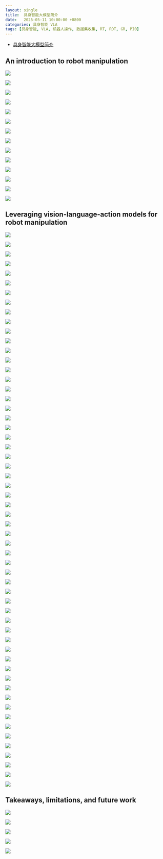 ```yaml
---
layout: single
title:  具身智能大模型简介
date:   2025-05-11 10:00:00 +0800
categories: 具身智能 VLA
tags: [具身智能, VLA, 机器人操作, 数据集收集, RT, RDT, GR, PI0]
---
```


- [具身智能大模型简介](https://www.bilibili.com/video/BV1QxB9YuERU/)

## An introduction to robot manipulation

![](/images/2025/EmbodiedAIFoundationModel/robot-manipulation/01.jpg)

![](/images/2025/EmbodiedAIFoundationModel/robot-manipulation/02.jpg)

![](/images/2025/EmbodiedAIFoundationModel/robot-manipulation/03.jpg)

![](/images/2025/EmbodiedAIFoundationModel/robot-manipulation/04.jpg)

![](/images/2025/EmbodiedAIFoundationModel/robot-manipulation/05.jpg)

![](/images/2025/EmbodiedAIFoundationModel/robot-manipulation/06.jpg)

![](/images/2025/EmbodiedAIFoundationModel/robot-manipulation/07.jpg)

![](/images/2025/EmbodiedAIFoundationModel/robot-manipulation/08.jpg)

![](/images/2025/EmbodiedAIFoundationModel/robot-manipulation/09.jpg)

![](/images/2025/EmbodiedAIFoundationModel/robot-manipulation/10.jpg)

![](/images/2025/EmbodiedAIFoundationModel/robot-manipulation/11.jpg)

![](/images/2025/EmbodiedAIFoundationModel/robot-manipulation/12.jpg)

![](/images/2025/EmbodiedAIFoundationModel/robot-manipulation/13.jpg)

![](/images/2025/EmbodiedAIFoundationModel/robot-manipulation/14.jpg)


## Leveraging vision-language-action models for robot manipulation

![](/images/2025/EmbodiedAIFoundationModel/VisionLanguageActionModels/Outline2.jpg)

![](/images/2025/EmbodiedAIFoundationModel/VisionLanguageActionModels/VLA-01.png)

![](/images/2025/EmbodiedAIFoundationModel/VisionLanguageActionModels/VLA-02.jpg)

![](/images/2025/EmbodiedAIFoundationModel/VisionLanguageActionModels/VLA-03.jpg)

![](/images/2025/EmbodiedAIFoundationModel/VisionLanguageActionModels/Large-scaleDataCollection-01.jpg)

![](/images/2025/EmbodiedAIFoundationModel/VisionLanguageActionModels/Large-scaleDataCollection-02.jpg)

![](/images/2025/EmbodiedAIFoundationModel/VisionLanguageActionModels/Large-scaleDataCollection-03.jpg)

![](/images/2025/EmbodiedAIFoundationModel/VisionLanguageActionModels/Large-scaleDataCollection-04.jpg)

![](/images/2025/EmbodiedAIFoundationModel/VisionLanguageActionModels/Large-scaleDataCollection-05.jpg)

![](/images/2025/EmbodiedAIFoundationModel/VisionLanguageActionModels/Large-scaleDataCollection-06.jpg)

![](/images/2025/EmbodiedAIFoundationModel/VisionLanguageActionModels/VLA-Architecture.jpg)

![](/images/2025/EmbodiedAIFoundationModel/VisionLanguageActionModels/VLA-RT-1-01.jpg)

![](/images/2025/EmbodiedAIFoundationModel/VisionLanguageActionModels/VLA-RT-1-02.jpg)

![](/images/2025/EmbodiedAIFoundationModel/VisionLanguageActionModels/VLA-RT-1-03.jpg)

![](/images/2025/EmbodiedAIFoundationModel/VisionLanguageActionModels/VLA-RT-1-04.jpg)

![](/images/2025/EmbodiedAIFoundationModel/VisionLanguageActionModels/VLA-RT-2-01.jpg)

![](/images/2025/EmbodiedAIFoundationModel/VisionLanguageActionModels/VLA-RT-2-02.jpg)

![](/images/2025/EmbodiedAIFoundationModel/VisionLanguageActionModels/VLA-RT-2-03.jpg)

![](/images/2025/EmbodiedAIFoundationModel/VisionLanguageActionModels/VLA-RT-2-04.jpg)

![](/images/2025/EmbodiedAIFoundationModel/VisionLanguageActionModels/VLA-RT-2-05.jpg)

![](/images/2025/EmbodiedAIFoundationModel/VisionLanguageActionModels/VLA-RT-X-01.jpg)

![](/images/2025/EmbodiedAIFoundationModel/VisionLanguageActionModels/VLA-RT-X-02.jpg)

![](/images/2025/EmbodiedAIFoundationModel/VisionLanguageActionModels/VLA-RT-X-03.jpg)

![](/images/2025/EmbodiedAIFoundationModel/VisionLanguageActionModels/VLA-RT-H-01.jpg)

![](/images/2025/EmbodiedAIFoundationModel/VisionLanguageActionModels/VLA-RT-H-02.jpg)

![](/images/2025/EmbodiedAIFoundationModel/VisionLanguageActionModels/VLA-RT-H-03.jpg)

![](/images/2025/EmbodiedAIFoundationModel/VisionLanguageActionModels/VLA-OpenVLA-01.jpg)

![](/images/2025/EmbodiedAIFoundationModel/VisionLanguageActionModels/VLA-OpenVLA-02.jpg)

![](/images/2025/EmbodiedAIFoundationModel/VisionLanguageActionModels/VLA-OpenVLA-03.jpg)

![](/images/2025/EmbodiedAIFoundationModel/VisionLanguageActionModels/VLA-OpenVLA-04.jpg)

![](/images/2025/EmbodiedAIFoundationModel/VisionLanguageActionModels/VLA-OpenVLA-05.jpg)

![](/images/2025/EmbodiedAIFoundationModel/VisionLanguageActionModels/VLA-OpenVLA-06.jpg)

![](/images/2025/EmbodiedAIFoundationModel/VisionLanguageActionModels/ImprovementsActionOutput-01.jpg)

![](/images/2025/EmbodiedAIFoundationModel/VisionLanguageActionModels/ImprovementsActionOutput-02.jpg)

![](/images/2025/EmbodiedAIFoundationModel/VisionLanguageActionModels/ImprovementsActionOutput-03.jpg)

![](/images/2025/EmbodiedAIFoundationModel/VisionLanguageActionModels/ImprovementsActionOutput-04.jpg)

![](/images/2025/EmbodiedAIFoundationModel/VisionLanguageActionModels/ImprovementsActionOutput-05.jpg)

![](/images/2025/EmbodiedAIFoundationModel/VisionLanguageActionModels/ImprovementsActionOutput-06.jpg)

![](/images/2025/EmbodiedAIFoundationModel/VisionLanguageActionModels/ImprovementsActionOutput-07.jpg)

![](/images/2025/EmbodiedAIFoundationModel/VisionLanguageActionModels/VLA-PI_0-01.jpg)

![](/images/2025/EmbodiedAIFoundationModel/VisionLanguageActionModels/VLA-PI_0-02.jpg)

![](/images/2025/EmbodiedAIFoundationModel/VisionLanguageActionModels/VLA-PI_0-03.jpg)

![](/images/2025/EmbodiedAIFoundationModel/VisionLanguageActionModels/VLA-PI_0-04.jpg)

![](/images/2025/EmbodiedAIFoundationModel/VisionLanguageActionModels/VLA-PI_0-05.jpg)

![](/images/2025/EmbodiedAIFoundationModel/VisionLanguageActionModels/VLA-PI_0-06.jpg)

![](/images/2025/EmbodiedAIFoundationModel/VisionLanguageActionModels/VLA-PI_0-07.jpg)

![](/images/2025/EmbodiedAIFoundationModel/VisionLanguageActionModels/VLA-RDT-01.jpg)

![](/images/2025/EmbodiedAIFoundationModel/VisionLanguageActionModels/VLA-RDT-02.jpg)

![](/images/2025/EmbodiedAIFoundationModel/VisionLanguageActionModels/VLA-RDT-03.jpg)

![](/images/2025/EmbodiedAIFoundationModel/VisionLanguageActionModels/VLA-RDT-04.jpg)

![](/images/2025/EmbodiedAIFoundationModel/VisionLanguageActionModels/VLA-RDT-05.jpg)

![](/images/2025/EmbodiedAIFoundationModel/VisionLanguageActionModels/VLA-GR-2-01.jpg)

![](/images/2025/EmbodiedAIFoundationModel/VisionLanguageActionModels/VLA-GR-2-02.jpg)

![](/images/2025/EmbodiedAIFoundationModel/VisionLanguageActionModels/VLA-GR-2-03.jpg)

![](/images/2025/EmbodiedAIFoundationModel/VisionLanguageActionModels/VLA-GR-2-04.jpg)

![](/images/2025/EmbodiedAIFoundationModel/VisionLanguageActionModels/VLA-GR-2-05.jpg)

![](/images/2025/EmbodiedAIFoundationModel/VisionLanguageActionModels/VLA-GR-2-06.jpg)

![](/images/2025/EmbodiedAIFoundationModel/VisionLanguageActionModels/VLA-GR-2-07.jpg)


## Takeaways, limitations, and future work

![](/images/2025/EmbodiedAIFoundationModel/takeaways-limitations-future_work/Outline3.jpg)

![](/images/2025/EmbodiedAIFoundationModel/takeaways-limitations-future_work/Takeaways.jpg)

![](/images/2025/EmbodiedAIFoundationModel/takeaways-limitations-future_work/Limitations.jpg)

![](/images/2025/EmbodiedAIFoundationModel/takeaways-limitations-future_work/FutureWork.jpg)

![](/images/2025/EmbodiedAIFoundationModel/takeaways-limitations-future_work/References.jpg)
